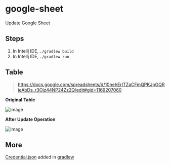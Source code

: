 # google-sheet
Update Google Sheet

## Steps

1. In Intellj IDE, `./gradlew build` 
2. In Intellj IDE, `./gradlew run` 

## Table
> https://docs.google.com/spreadsheets/d/10nehErITZaCFmQPKJpGQRieAbDs_r3Oiz44NP24Zz2Q/edit#gid=1169207060

**Original Table**

![image](https://user-images.githubusercontent.com/95261974/178886275-c1f2c086-ba03-4a1f-bf4a-0402841ee46a.png)

**After Update Operation**

![image](https://user-images.githubusercontent.com/95261974/178886350-d21a2d50-4367-41b3-8d66-6d6f7593118b.png)

## More
[Credential.json](./updateGoogleSheet/Credential.json) added in [gradlew](./updateGoogleSheet/gradlew)




